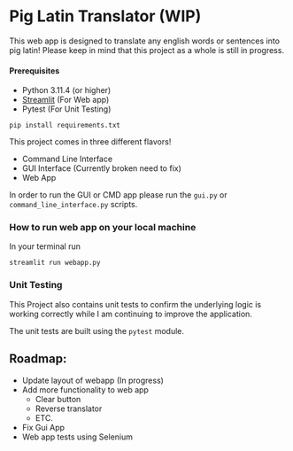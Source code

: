 # Pig Latin Translator (WIP)

This web app is designed to translate any english words or sentences into pig latin! Please keep in mind that this 
project as a whole is still in progress. 


#### Prerequisites
- Python 3.11.4 (or higher)
- [Streamlit]("https://streamlit.io/") (For Web app)
- Pytest (For Unit Testing)
```commandline
pip install requirements.txt
```

This project comes in three different flavors! 
- Command Line Interface
- GUI Interface (Currently broken need to fix)
- Web App

In order to run the GUI or CMD app please run the `gui.py` or `command_line_interface.py` scripts. 

### How to run web app on your local machine
In your terminal run 
```commandline
streamlit run webapp.py
```

### Unit Testing
This Project also contains unit tests to confirm the underlying logic is working correctly
while I am continuing to improve the application.

The unit tests are built using the `pytest` module.

## Roadmap:
- Update layout of webapp (In progress)
- Add more functionality to web app
  - Clear button 
  - Reverse translator 
  - ETC.
- Fix Gui App
- Web app tests using Selenium 